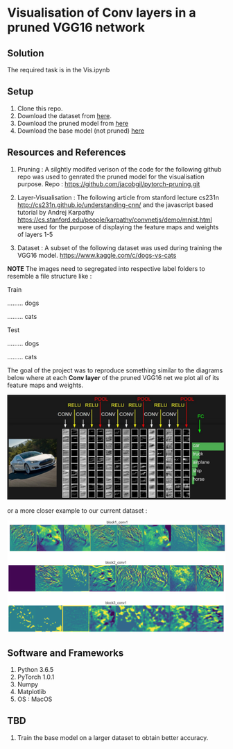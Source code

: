 # Visualisation of Conv layers in a pruned VGG16 network

## Solution
The required task is in the Vis.ipynb

## Setup
1. Clone this repo.
2. Download the dataset from [here](https://www.kaggle.com/c/dogs-vs-cats).
3. Download the pruned model from [here](https://drive.google.com/file/d/1OAUZeUqozrA4Rh50MJ3hQUA-Q8XFV13r/view?usp=sharing)
4. Download the base model (not pruned) [here](https://drive.google.com/open?id=1iiwwflrNDzwFy3J-nqn-K0YDmp1D7_yV)

## Resources and References
1. Pruning : A silghtly modifed verison of the code for the following github repo was used to genrated the pruned model for the visualisation purpose. Repo : https://github.com/jacobgil/pytorch-pruning.git

2. Layer-Visualisation : The following article from stanford lecture cs231n http://cs231n.github.io/understanding-cnn/ and the javascript based tutorial by Andrej Karpathy https://cs.stanford.edu/people/karpathy/convnetjs/demo/mnist.html were used for the purpose of displaying the feature maps and weights of layers 1-5

3. Dataset : A subset of the following dataset was used during training the VGG16 model. https://www.kaggle.com/c/dogs-vs-cats

<b>NOTE</b> The images need to segregated into respective label folders to resemble a file structure like :

Train

......... dogs

......... cats


Test


......... dogs

......... cats

The goal of the project was to reproduce something similar to the diagrams below where at each <b>Conv layer</b> of the pruned VGG16 net we plot all of its feature maps and weights.

!['not-found'](images/readme_example.jpeg)

or a more closer example to our current dataset :

!['not-found'](images/readme_2.png)

## Software and Frameworks
1. Python 3.6.5
2. PyTorch 1.0.1
3. Numpy
4. Matplotlib
5. OS : MacOS

## TBD
1. Train the base model on a larger dataset to obtain better accuracy.